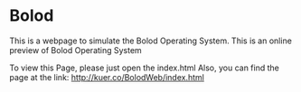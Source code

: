 # Bolod
This is a webpage to simulate the Bolod Operating System. This is an online preview of Bolod Operating System

To view this Page, please just open the index.html
Also, you can find the page at the link: http://kuer.co/BolodWeb/index.html
